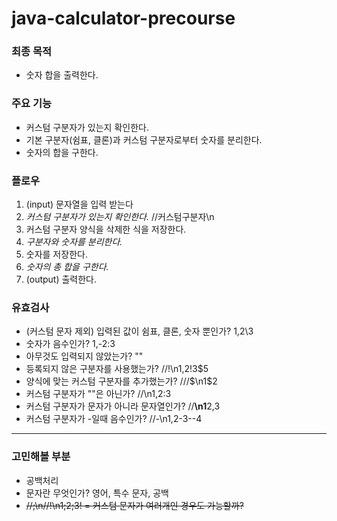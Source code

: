 # java-calculator-precourse

### 최종 목적

- 숫자 합을 출력한다.

### 주요 기능

- 커스텀 구분자가 있는지 확인한다.
- 기본 구분자(쉼표, 클론)과 커스텀 구분자로부터 숫자를 분리한다.
- 숫자의 합을 구한다.

### 플로우

1. (input) 문자열을 입력 받는다
2. _커스텀 구분자가 있는지 확인한다._ //커스텀구분자\\n
3. 커스텀 구분자 양식을 삭제한 식을 저장한다.
4. _구분자와 숫자를 분리한다._
5. 숫자를 저장한다.
6. _숫자의 총 합을 구한다._
7. (output) 출력한다.

### 유효검사

- (커스텀 문자 제외) 입력된 값이 쉼표, 클론, 숫자 뿐인가? 1,2\\3
- 숫자가 음수인가? 1,-2:3
- 아무것도 입력되지 않았는가? ""
- 등록되지 않은 구분자를 사용했는가? //!\\n1,2!3$5
- 양식에 맞는 커스텀 구분자를 추가했는가? ///$\n1$2
- 커스텀 구분자가 ""은 아닌가? //\\n1,2:3
- 커스텀 구분자가 문자가 아니라 문자열인가? //**\\n1**2,3
- 커스텀 구분자가 -일때 음수인가? //-\\n1,2-3--4

---

### 고민해볼 부분

- 공백처리
- 문자란 무엇인가? 영어, 특수 문자, 공백
- ~~//;\n//!\n1;2;3! = 커스텀 문자가 여러개인 경우도 가능할까?~~
